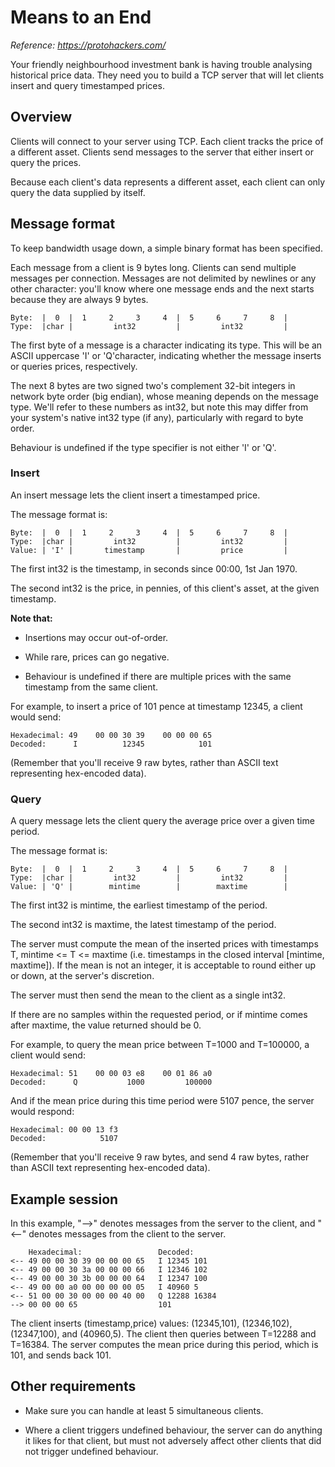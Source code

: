 # Means to an End

*Reference: https://protohackers.com/*

Your friendly neighbourhood investment bank is having trouble analysing historical price data. They need you to build a TCP server that will let clients insert and query timestamped prices.

## Overview
Clients will connect to your server using TCP. Each client tracks the price of a different asset. Clients send messages to the server that either insert or query the prices.

Because each client's data represents a different asset, each client can only query the data supplied by itself.

## Message format
To keep bandwidth usage down, a simple binary format has been specified.

Each message from a client is 9 bytes long. Clients can send multiple messages per connection. Messages are not delimited by newlines or any other character: you'll know where one message ends and the next starts because they are always 9 bytes.

```
Byte:  |  0  |  1     2     3     4  |  5     6     7     8  |
Type:  |char |         int32         |         int32         |
```

The first byte of a message is a character indicating its type. This will be an ASCII uppercase 'I' or 'Q'character, indicating whether the message inserts or queries prices, respectively.

The next 8 bytes are two signed two's complement 32-bit integers in network byte order (big endian), whose meaning depends on the message type. We'll refer to these numbers as int32, but note this may differ from your system's native int32 type (if any), particularly with regard to byte order.

Behaviour is undefined if the type specifier is not either 'I' or 'Q'.

### Insert
An insert message lets the client insert a timestamped price.

The message format is:

```
Byte:  |  0  |  1     2     3     4  |  5     6     7     8  |
Type:  |char |         int32         |         int32         |
Value: | 'I' |       timestamp       |         price         |
```

The first int32 is the timestamp, in seconds since 00:00, 1st Jan 1970.

The second int32 is the price, in pennies, of this client's asset, at the given timestamp.

**Note that:**

- Insertions may occur out-of-order.

- While rare, prices can go negative.

- Behaviour is undefined if there are multiple prices with the same timestamp from the same client.

For example, to insert a price of 101 pence at timestamp 12345, a client would send:

```
Hexadecimal: 49    00 00 30 39    00 00 00 65
Decoded:      I          12345            101
```

(Remember that you'll receive 9 raw bytes, rather than ASCII text representing hex-encoded data).

### Query
A query message lets the client query the average price over a given time period.

The message format is:

```
Byte:  |  0  |  1     2     3     4  |  5     6     7     8  |
Type:  |char |         int32         |         int32         |
Value: | 'Q' |        mintime        |        maxtime        |
```

The first int32 is mintime, the earliest timestamp of the period.

The second int32 is maxtime, the latest timestamp of the period.

The server must compute the mean of the inserted prices with timestamps T, mintime <= T <= maxtime (i.e. timestamps in the closed interval [mintime, maxtime]). If the mean is not an integer, it is acceptable to round either up or down, at the server's discretion.

The server must then send the mean to the client as a single int32.

If there are no samples within the requested period, or if mintime comes after maxtime, the value returned should be 0.

For example, to query the mean price between T=1000 and T=100000, a client would send:

```
Hexadecimal: 51    00 00 03 e8    00 01 86 a0
Decoded:      Q           1000         100000
```

And if the mean price during this time period were 5107 pence, the server would respond:


```
Hexadecimal: 00 00 13 f3
Decoded:            5107
```

(Remember that you'll receive 9 raw bytes, and send 4 raw bytes, rather than ASCII text representing hex-encoded data).

## Example session
In this example, "-->" denotes messages from the server to the client, and "<--" denotes messages from the client to the server.


```
    Hexadecimal:                 Decoded:
<-- 49 00 00 30 39 00 00 00 65   I 12345 101
<-- 49 00 00 30 3a 00 00 00 66   I 12346 102
<-- 49 00 00 30 3b 00 00 00 64   I 12347 100
<-- 49 00 00 a0 00 00 00 00 05   I 40960 5
<-- 51 00 00 30 00 00 00 40 00   Q 12288 16384
--> 00 00 00 65                  101
```

The client inserts (timestamp,price) values: (12345,101), (12346,102), (12347,100), and (40960,5). The client then queries between T=12288 and T=16384. The server computes the mean price during this period, which is 101, and sends back 101.

## Other requirements

- Make sure you can handle at least 5 simultaneous clients.

- Where a client triggers undefined behaviour, the server can do anything it likes for that client, but must not adversely affect other clients that did not trigger undefined behaviour.